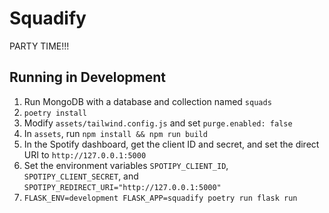 # Squadify
PARTY TIME!!!

## Running in Development
1. Run MongoDB with a database and collection named `squads`
2. `poetry install`
3. Modify `assets/tailwind.config.js` and set `purge.enabled: false`
4. In `assets`, run `npm install && npm run build`
5. In the Spotify dashboard, get the client ID and secret, and set the direct URI to `http://127.0.0.1:5000`
6. Set the environment variables `SPOTIPY_CLIENT_ID`, `SPOTIPY_CLIENT_SECRET`, and `SPOTIPY_REDIRECT_URI="http://127.0.0.1:5000"`
7. `FLASK_ENV=development FLASK_APP=squadify poetry run flask run`
